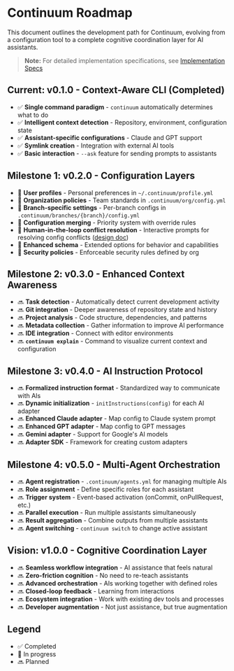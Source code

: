 # Continuum Roadmap

This document outlines the development path for Continuum, evolving from a configuration tool to a complete cognitive coordination layer for AI assistants.

> **Note:** For detailed implementation specifications, see [Implementation Specs](docs/architecture/implementation-specs.md)

## Current: v0.1.0 - Context-Aware CLI (Completed)

- ✅ **Single command paradigm** - `continuum` automatically determines what to do
- ✅ **Intelligent context detection** - Repository, environment, configuration state
- ✅ **Assistant-specific configurations** - Claude and GPT support
- ✅ **Symlink creation** - Integration with external AI tools
- ✅ **Basic interaction** - `--ask` feature for sending prompts to assistants

## Milestone 1: v0.2.0 - Configuration Layers

- 🔄 **User profiles** - Personal preferences in `~/.continuum/profile.yml`
- 🔄 **Organization policies** - Team standards in `.continuum/org/config.yml`
- 🔄 **Branch-specific settings** - Per-branch configs in `.continuum/branches/{branch}/config.yml`
- 🔄 **Configuration merging** - Priority system with override rules
- 🔄 **Human-in-the-loop conflict resolution** - Interactive prompts for resolving config conflicts ([design doc](docs/design/human-in-the-loop.md))
- 🔄 **Enhanced schema** - Extended options for behavior and capabilities
- 🔄 **Security policies** - Enforceable security rules defined by org

## Milestone 2: v0.3.0 - Enhanced Context Awareness

- 🔜 **Task detection** - Automatically detect current development activity
- 🔜 **Git integration** - Deeper awareness of repository state and history
- 🔜 **Project analysis** - Code structure, dependencies, and patterns
- 🔜 **Metadata collection** - Gather information to improve AI performance
- 🔜 **IDE integration** - Connect with editor environments
- 🔜 **`continuum explain`** - Command to visualize current context and configuration

## Milestone 3: v0.4.0 - AI Instruction Protocol

- 🔜 **Formalized instruction format** - Standardized way to communicate with AIs
- 🔜 **Dynamic initialization** - `initInstructions(config)` for each AI adapter
- 🔜 **Enhanced Claude adapter** - Map config to Claude system prompt
- 🔜 **Enhanced GPT adapter** - Map config to GPT messages
- 🔜 **Gemini adapter** - Support for Google's AI models
- 🔜 **Adapter SDK** - Framework for creating custom adapters

## Milestone 4: v0.5.0 - Multi-Agent Orchestration

- 🔜 **Agent registration** - `.continuum/agents.yml` for managing multiple AIs
- 🔜 **Role assignment** - Define specific roles for each assistant
- 🔜 **Trigger system** - Event-based activation (onCommit, onPullRequest, etc.)
- 🔜 **Parallel execution** - Run multiple assistants simultaneously
- 🔜 **Result aggregation** - Combine outputs from multiple assistants
- 🔜 **Agent switching** - `continuum switch` to change active assistant

## Vision: v1.0.0 - Cognitive Coordination Layer

- 🔜 **Seamless workflow integration** - AI assistance that feels natural
- 🔜 **Zero-friction cognition** - No need to re-teach assistants
- 🔜 **Advanced orchestration** - AIs working together with defined roles
- 🔜 **Closed-loop feedback** - Learning from interactions
- 🔜 **Ecosystem integration** - Work with existing dev tools and processes
- 🔜 **Developer augmentation** - Not just assistance, but true augmentation

## Legend
- ✅ Completed
- 🔄 In progress
- 🔜 Planned